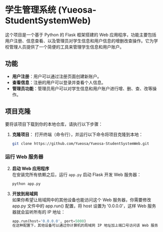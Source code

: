 # 学生管理系统 (Yueosa-StudentSystemWeb)

这个项目是一个基于 Python 的 Flask 框架搭建的 Web 应用程序，功能主要包括用户注册、信息查看、以及管理员对学生信息和用户信息的增删改查操作。它为学校管理人员提供了一个简便的工具来管理学生信息和用户账户。

## 功能
- **用户注册**：用户可以通过注册页面创建新账户。
- **查看信息**：注册的用户可以登录并查看个人信息。
- **管理员功能**：管理员用户可以对学生信息和用户账户进行增、删、查、改等操作。
  
## 项目克隆

要将该项目下载到你的本地仓库，请执行以下步骤：

1. **克隆项目**：
   打开终端（命令行），并运行以下命令将项目克隆到本地：

   ```bash
   git clone https://github.com/Yueosa/Yueosa-StudentSystemWeb.git
### 运行 Web 服务器

2. **启动 Web 应用程序**  
   在安装完所有依赖之后，运行 `app.py` 启动 Flask 开发 Web 服务器：

   ```bash
   python app.py
3. **开放到局域网**  
   如果你希望让局域网中的其他设备也能访问这个 Web 服务器，你需要修改 app.py 文件中的 app.run() 配置，将 host 设置为 '0.0.0.0'，这样 Web 服务器就会监听所有的 IP 地址：

   ```python
   app.run(host='0.0.0.0', port=5000)
   在这种配置下，其他设备可以通过你计算机的局域网 IP 地址加上端口号访问该 Web 服务器。例如，如果你的计算机局域网 IP 地址是 192.168.1.5，那么可以通过 http://192.168.1.5:5000 在其他设备的浏览器中访问该网站。
